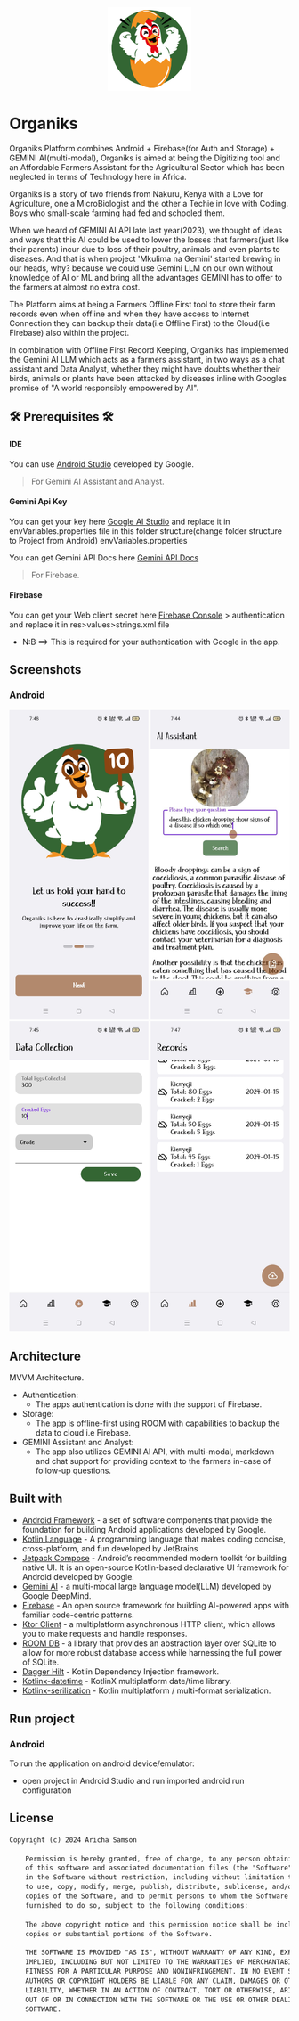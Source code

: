 <p align="center"><img src="art/app_logo.png" alt="MealTime" height="150px"></p>

# Organiks
Organiks Platform combines Android + Firebase(for Auth and Storage) + GEMINI AI(multi-modal), Organiks is aimed at being the Digitizing tool and an Affordable Farmers Assistant for the Agricultural Sector which has been neglected
in terms of Technology here in Africa.

Organiks is a story of two friends from Nakuru, Kenya with a Love for Agriculture, one a MicroBiologist and the other a Techie in love with Coding. Boys who small-scale farming had fed and schooled them.

When we heard of GEMINI AI API late last year(2023), we thought of ideas and ways that this AI could be used to lower the losses that farmers(just like their parents) incur due to loss of their poultry, animals and even plants to diseases.
And that is when project 'Mkulima na Gemini' started brewing in our heads, why? because we could use Gemini LLM on our own without knowledge of AI or ML and bring all the advantages GEMINI has to offer to the 
farmers at almost no extra cost.

The Platform aims at being a Farmers Offline First tool to store their farm records even when offline and when
they have access to Internet Connection they can backup their data(i.e Offline First) to
the Cloud(i.e Firebase) also within the project.

In combination with Offline First Record Keeping, Organiks has implemented the Gemini AI LLM which acts as a farmers assistant, in two ways as a chat assistant and Data Analyst, whether they might have doubts
whether their birds, animals or plants have been attacked by diseases inline with Googles promise of "A world responsibly empowered by AI".

## 🛠️ Prerequisites 🛠️
#### IDE
You can use [Android Studio](https://developer.android.com/studio/) developed by Google.


> For Gemini AI Assistant and Analyst.
#### Gemini Api Key
You can get your key here [Google AI Studio](https://makersuite.google.com/app/prompts/new_freeform) and replace it in envVariables.properties file
in this folder structure(change folder structure to Project from Android) envVariables.properties

You can get Gemini API Docs here [Gemini API Docs](https://ai.google.dev/docs)


> For Firebase.
#### Firebase
You can get your Web client secret here [Firebase Console](https://console.firebase.google.com/) > authentication and replace it in res>values>strings.xml file
- N:B ==> This is required for your authentication with Google in the app.


## Screenshots
### Android
<img src="art/android_screen1.jpeg"  width="250"/>  <img src="art/android_screen2.jpeg"  width="250"/>  <img src="art/android_screen3.jpeg" width="250"/>  <img src="art/android_screen4.jpeg" width="250"/>


## Architecture
 MVVM Architecture.

- Authentication:
  - The apps authentication is done with the support of Firebase.
- Storage:
  - The app is offline-first using ROOM with capabilities to backup the data to cloud i.e Firebase.
- GEMINI Assistant and Analyst:
  - The app also utilizes GEMINI AI API, with multi-modal, markdown and chat support for providing context to the farmers in-case of follow-up questions.


## Built with
- [Android Framework](https://developer.android.com/guide/platform/) - a set of software components that provide the foundation for building Android applications developed by Google.
- [Kotlin Language](https://kotlinlang.org/) - A programming language that makes coding concise, cross-platform, and fun developed by JetBrains
- [Jetpack Compose](https://developer.android.com/compose/) - Android’s recommended modern toolkit for building native UI. It is an open-source Kotlin-based declarative UI framework for Android developed by Google.
- [Gemini AI](https://deepmind.google/technologies/gemini) - a multi-modal large language model(LLM) developed by Google DeepMind.
- [Firebase](https://firebase.google.com/) - An open source framework for building AI-powered apps with familiar code-centric patterns.
- [Ktor Client](https://ktor.io/docs/getting-started-ktor-client.html) -  a multiplatform asynchronous HTTP client, which allows you to make requests and handle responses.
- [ROOM DB](https://developer.android.com/jetpack/androidx/releases/room) - a library that provides an abstraction layer over SQLite to allow for more robust database access while harnessing the full power of SQLite.
- [Dagger Hilt](https://dagger.dev/hilt/) - Kotlin Dependency Injection framework.
- [Kotlinx-datetime](https://github.com/Kotlin/kotlinx-datetime) - KotlinX multiplatform date/time library.
- [Kotlinx-serilization](https://github.com/Kotlin/kotlinx.serialization) - Kotlin multiplatform / multi-format serialization.

## Run project
### Android
To run the application on android device/emulator:
- open project in Android Studio and run imported android run configuration



## License
```xml
Copyright (c) 2024 Aricha Samson

    Permission is hereby granted, free of charge, to any person obtaining a copy
    of this software and associated documentation files (the "Software"), to deal
    in the Software without restriction, including without limitation the rights
    to use, copy, modify, merge, publish, distribute, sublicense, and/or sell
    copies of the Software, and to permit persons to whom the Software is
    furnished to do so, subject to the following conditions:

    The above copyright notice and this permission notice shall be included in all
    copies or substantial portions of the Software.

    THE SOFTWARE IS PROVIDED "AS IS", WITHOUT WARRANTY OF ANY KIND, EXPRESS OR
    IMPLIED, INCLUDING BUT NOT LIMITED TO THE WARRANTIES OF MERCHANTABILITY,
    FITNESS FOR A PARTICULAR PURPOSE AND NONINFRINGEMENT. IN NO EVENT SHALL THE
    AUTHORS OR COPYRIGHT HOLDERS BE LIABLE FOR ANY CLAIM, DAMAGES OR OTHER
    LIABILITY, WHETHER IN AN ACTION OF CONTRACT, TORT OR OTHERWISE, ARISING FROM,
    OUT OF OR IN CONNECTION WITH THE SOFTWARE OR THE USE OR OTHER DEALINGS IN THE
    SOFTWARE.
```  

  

